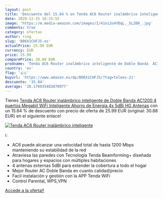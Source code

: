 ```yaml
---
layout: post
title: 'Descuento del 15.84 % en Tenda AC6 Router inalámbrico inteligente'
date: 2020-12-25 16:33:55
image: 'https://m.media-amazon.com/images/I/41ni2o4YDqL._SL200_.jpg'
comments: true
category: ofertas
author: ring
slug: 'B06X1CHFJ5-es'
actualPrice: 25.99 EUR
currency: EUR
price: 25.99
comparePrice: 30.88 EUR
prodname: 'Tenda AC6 Router inalámbrico inteligente de Doble Banda  AC1200  4 puertos Megabit  WiFi Inteligente  Ahorro de Energía  4x 5dBi HG Antenas'
country: 'es'
flag: '🇪🇸'
buyurl: 'https://www.amazon.es/dp/B06X1CHFJ5/?tag=tolees-21'
descuento: '15.84'
average: '26.176935483870977'
---
```


Tienes [Tenda AC6 Router inalámbrico inteligente de Doble Banda  AC1200  4 puertos Megabit  WiFi Inteligente  Ahorro de Energía  4x 5dBi HG Antenas](https://www.amazon.es/dp/B06X1CHFJ5/?tag=tolees-21) con un 15.84 % de descuento con precio de oferta de 25.99 EUR (original: 30.88 EUR) en el siguiente enlace!

[![Tenda AC6 Router inalámbrico inteligente](https://m.media-amazon.com/images/I/41ni2o4YDqL._SL200_.jpg)](https://www.amazon.es/dp/B06X1CHFJ5/?tag=tolees-21)

ℹ️:

- AC6 puede alcanzar una velocidad total de hasta 1200 Mbps manteniendo su estabilidad de la red
- Atraviesa las paredes con Tecnología Tenda Beamforming+ diseñada para hogares y espacios con múltiples habitaciones
- 4 antenas externas 5dBi para extender la cobertura a todo el hogar
- Mejor Router AC Doble Banda en cuanto calidad/precio
- Facil instalación y gestión con la APP Tenda WiFi
- Control Parental, WPS,VPN

[Accede a la oferta!!](https://www.amazon.es/dp/B06X1CHFJ5/?tag=tolees-21)
